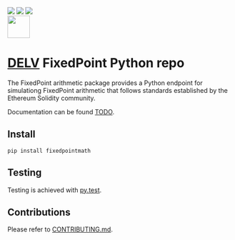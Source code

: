 [![](https://codecov.io/gh/delvtech/fixedpointmath/branch/main/graph/badge.svg?token=n5y9GhZSYZ)](https://app.codecov.io/gh/delvtech/fixedpointmath?displayType=list)
[![](https://img.shields.io/badge/code%20style-black-000000.svg)](https://github.com/psf/black)
[![](https://img.shields.io/badge/testing-pytest-blue.svg)](https://docs.pytest.org/en/latest/contents.html)
<br><a href="https://app.codecov.io/gh/delvtech/fixedpointmath?displayType=list"><img height="50px" src="https://codecov.io/gh/delvtech/fixedpointmath/branch/main/graphs/sunburst.svg?token=n5y9GhZSYZ"><a>

# [DELV](https://delv.tech) FixedPoint Python repo

The FixedPoint arithmetic package provides a Python endpoint for simulationg FixedPoint arithmetic that follows standards established by the Ethereum Solidity community.

Documentation can be found [TODO](https://delv.tech).

## Install
`pip install fixedpointmath`

## Testing

Testing is achieved with [py.test](https://docs.pytest.org/en/latest/contents.html).

## Contributions

Please refer to [CONTRIBUTING.md](https://github.com/delvtech/fixedpointmath/blob/main/CONTRIBUTING.md).
